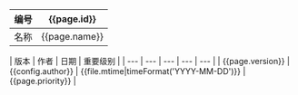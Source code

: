 | 编号 | {{page.id}} 
| --- | --- |
| 名称 | {{page.name}} |

| 版本 |  作者 | 日期 | 重要级别 | 
| --- | --- | --- | --- | --- |
| {{page.version}} | {{config.author}} | {{file.mtime|timeFormat('YYYY-MM-DD')}} | {{page.priority}} | 